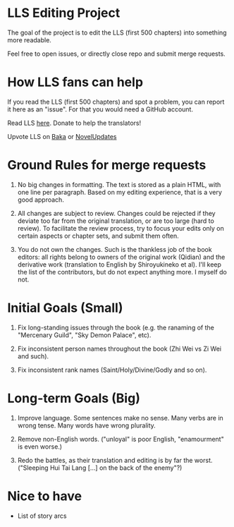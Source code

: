# LLS Editing Project

The goal of the project is to edit the LLS (first 500 chapters) into something more readable.

Feel free to open issues, or directly close repo and submit merge requests.

How LLS fans can help
========================

If you read the LLS (first 500 chapters) and spot a problem, you can report it here as an "issue". For that you would need a GitHub account.

Read LLS [here](http://shiroyukitranslations.com/long-live-summons/). Donate to help the translators!

Upvote LLS on [Baka](https://www.mangaupdates.com/series.html?id=123346) or [NovelUpdates](https://www.mangaupdates.com/series.html?id=123346)

Ground Rules for merge requests
===============================

1. No big changes in formatting. The text is stored as a plain HTML, with one line per paragraph. Based on my editing experience, that is a very good approach.

2. All changes are subject to review. Changes could be rejected if they deviate too far from the original translation, or are too large (hard to review). To facilitate the review process, try to focus your edits only on certain aspects or chapter sets, and submit them often.

3. You do not own the changes. Such is the thankless job of the book editors: all rights belong to owners of the original work (Qidian) and the derivative work (translation to English by Shiroyukineko et al). I'll keep the list of the contributors, but do not expect anything more. I myself do not.

Initial Goals (Small)
=============

1. Fix long-standing issues through the book (e.g. the ranaming of the "Mercenary Guild", "Sky Demon Palace", etc).

2. Fix inconsistent person names throughout the book (Zhi Wei vs Zi Wei and such).

3. Fix inconsistent rank names (Saint/Holy/Divine/Godly and so on).

Long-term Goals (Big)
===============

1. Improve language. Some sentences make no sense. Many verbs are in wrong tense. Many words have wrong plurality.

2. Remove non-English words. ("unloyal" is poor English, "enamourment" is even worse.)

3. Redo the battles, as their translation and editing is by far the worst. ("Sleeping Hui Tai Lang [...] on the back of the enemy"?)

Nice to have
============

- List of story arcs

